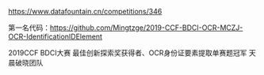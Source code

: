 https://www.datafountain.cn/competitions/346

第一名代码：https://github.com/Mingtzge/2019-CCF-BDCI-OCR-MCZJ-OCR-IdentificationIDElement

2019CCF  BDCI大赛 最佳创新探索奖获得者、OCR身份证要素提取单赛题冠军 天晨破晓团队
